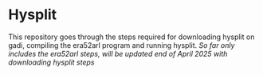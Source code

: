 # Hysplit

This repository goes through the steps required for downloading hysplit on gadi, compiling the era52arl program and running hysplit.
*So far only includes the era52arl steps, will be updated end of April 2025 with downloading hysplit steps*
